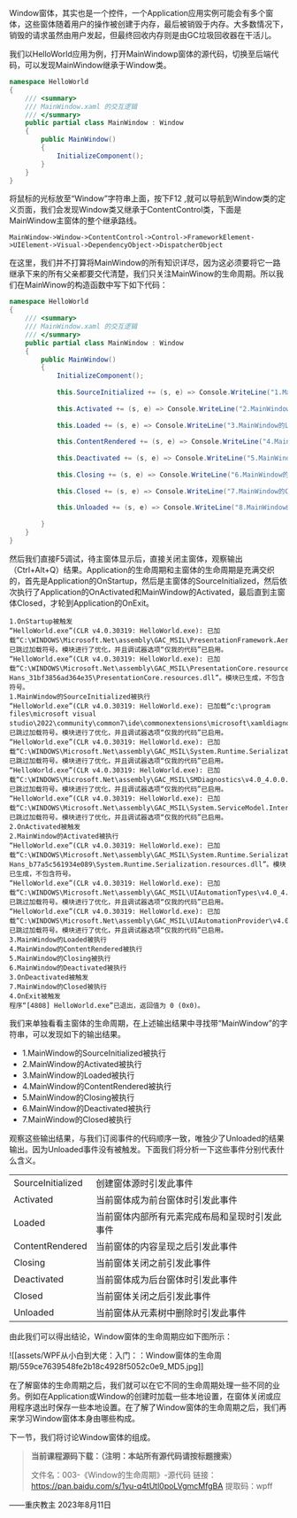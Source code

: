 Window窗体，其实也是一个控件，一个Application应用实例可能会有多个窗体，这些窗体随着用户的操作被创建于内存，最后被销毁于内存。大多数情况下，销毁的请求虽然由用户发起，但最终回收内存则是由GC垃圾回收器在干活儿。

我们以HelloWorld应用为例，打开MainWindowp窗体的源代码，切换至后端代码，可以发现MainWindow继承于Window类。

```csharp
namespace HelloWorld
{
    /// <summary>
    /// MainWindow.xaml 的交互逻辑
    /// </summary>
    public partial class MainWindow : Window
    {
        public MainWindow()
        {
            InitializeComponent();
        }
    }
}
```

将鼠标的光标放至“Window”字符串上面，按下F12 ,就可以导航到Window类的定义页面，我们会发现Window类又继承于ContentControl类，下面是MainWindow主窗体的整个继承路线。

`MainWindow->Window->ContentControl->Control->FrameworkElement->UIElement->Visual->DependencyObject->DispatcherObject`

在这里，我们并不打算将MainWindow的所有知识详尽，因为这必须要将它一路继承下来的所有父亲都要交代清楚，我们只关注MainWinow的生命周期。所以我们在MainWinow的构造函数中写下如下代码：

```csharp
namespace HelloWorld
{
    /// <summary>
    /// MainWindow.xaml 的交互逻辑
    /// </summary>
    public partial class MainWindow : Window
    {
        public MainWindow()
        {
            InitializeComponent();
 
            this.SourceInitialized += (s, e) => Console.WriteLine("1.MainWindow的SourceInitialized被执行");
 
            this.Activated += (s, e) => Console.WriteLine("2.MainWindow的Activated被执行");
 
            this.Loaded += (s, e) => Console.WriteLine("3.MainWindow的Loaded被执行");
 
            this.ContentRendered += (s, e) => Console.WriteLine("4.MainWindow的ContentRendered被执行");
 
            this.Deactivated += (s, e) => Console.WriteLine("5.MainWindow的Deactivated被执行");
 
            this.Closing += (s, e) => Console.WriteLine("6.MainWindow的Closing被执行");
 
            this.Closed += (s, e) => Console.WriteLine("7.MainWindow的Closed被执行");
 
            this.Unloaded += (s, e) => Console.WriteLine("8.MainWindow的Unloaded被执行");
 
        }
    }
}
```

然后我们直接F5调试，待主窗体显示后，直接关闭主窗体，观察输出（Ctrl+Alt+Q）结果。Application的生命周期和主窗体的生命周期是充满交织的，首先是Application的OnStartup，然后是主窗体的SourceInitialized，然后依次执行了Application的OnActivated和MainWindow的Activated，最后直到主窗体Closed，才轮到Application的OnExit。

```
1.OnStartup被触发
“HelloWorld.exe”(CLR v4.0.30319: HelloWorld.exe): 已加载“C:\WINDOWS\Microsoft.Net\assembly\GAC_MSIL\PresentationFramework.Aero2\v4.0_4.0.0.0__31bf3856ad364e35\PresentationFramework.Aero2.dll”。已跳过加载符号。模块进行了优化，并且调试器选项“仅我的代码”已启用。
“HelloWorld.exe”(CLR v4.0.30319: HelloWorld.exe): 已加载“C:\WINDOWS\Microsoft.Net\assembly\GAC_MSIL\PresentationCore.resources\v4.0_4.0.0.0_zh-Hans_31bf3856ad364e35\PresentationCore.resources.dll”。模块已生成，不包含符号。
1.MainWindow的SourceInitialized被执行
“HelloWorld.exe”(CLR v4.0.30319: HelloWorld.exe): 已加载“c:\program files\microsoft visual studio\2022\community\common7\ide\commonextensions\microsoft\xamldiagnostics\Framework\x86\Microsoft.VisualStudio.DesignTools.WpfTap.dll”。已跳过加载符号。模块进行了优化，并且调试器选项“仅我的代码”已启用。
“HelloWorld.exe”(CLR v4.0.30319: HelloWorld.exe): 已加载“C:\WINDOWS\Microsoft.Net\assembly\GAC_MSIL\System.Runtime.Serialization\v4.0_4.0.0.0__b77a5c561934e089\System.Runtime.Serialization.dll”。已跳过加载符号。模块进行了优化，并且调试器选项“仅我的代码”已启用。
“HelloWorld.exe”(CLR v4.0.30319: HelloWorld.exe): 已加载“C:\WINDOWS\Microsoft.Net\assembly\GAC_MSIL\SMDiagnostics\v4.0_4.0.0.0__b77a5c561934e089\SMDiagnostics.dll”。已跳过加载符号。模块进行了优化，并且调试器选项“仅我的代码”已启用。
“HelloWorld.exe”(CLR v4.0.30319: HelloWorld.exe): 已加载“C:\WINDOWS\Microsoft.Net\assembly\GAC_MSIL\System.ServiceModel.Internals\v4.0_4.0.0.0__31bf3856ad364e35\System.ServiceModel.Internals.dll”。已跳过加载符号。模块进行了优化，并且调试器选项“仅我的代码”已启用。
2.OnActivated被触发
2.MainWindow的Activated被执行
“HelloWorld.exe”(CLR v4.0.30319: HelloWorld.exe): 已加载“C:\WINDOWS\Microsoft.Net\assembly\GAC_MSIL\System.Runtime.Serialization.resources\v4.0_4.0.0.0_zh-Hans_b77a5c561934e089\System.Runtime.Serialization.resources.dll”。模块已生成，不包含符号。
“HelloWorld.exe”(CLR v4.0.30319: HelloWorld.exe): 已加载“C:\WINDOWS\Microsoft.Net\assembly\GAC_MSIL\UIAutomationTypes\v4.0_4.0.0.0__31bf3856ad364e35\UIAutomationTypes.dll”。已跳过加载符号。模块进行了优化，并且调试器选项“仅我的代码”已启用。
“HelloWorld.exe”(CLR v4.0.30319: HelloWorld.exe): 已加载“C:\WINDOWS\Microsoft.Net\assembly\GAC_MSIL\UIAutomationProvider\v4.0_4.0.0.0__31bf3856ad364e35\UIAutomationProvider.dll”。已跳过加载符号。模块进行了优化，并且调试器选项“仅我的代码”已启用。
3.MainWindow的Loaded被执行
4.MainWindow的ContentRendered被执行
5.MainWindow的Closing被执行
6.MainWindow的Deactivated被执行
3.OnDeactivated被触发
7.MainWindow的Closed被执行
4.OnExit被触发
程序“[4808] HelloWorld.exe”已退出，返回值为 0 (0x0)。
```

我们来单独看看主窗体的生命周期，在上述输出结果中寻找带“MainWindow”的字符串，可以发现如下的输出结果。

- 1.MainWindow的SourceInitialized被执行
- 2.MainWindow的Activated被执行
- 3.MainWindow的Loaded被执行
- 4.MainWindow的ContentRendered被执行
- 5.MainWindow的Closing被执行
- 6.MainWindow的Deactivated被执行
- 7.MainWindow的Closed被执行

观察这些输出结果，与我们订阅事件的代码顺序一致，唯独少了Unloaded的结果输出。因为Unloaded事件没有被触发。下面我们将分析一下这些事件分别代表什么含义。

|                   |                                                |
| ----------------- | ---------------------------------------------- |
| SourceInitialized | 创建窗体源时引发此事件                         |
| Activated         | 当前窗体成为前台窗体时引发此事件               |
| Loaded            | 当前窗体内部所有元素完成布局和呈现时引发此事件 |
| ContentRendered   | 当前窗体的内容呈现之后引发此事件               |
| Closing           | 当前窗体关闭之前引发此事件                     |
| Deactivated       | 当前窗体成为后台窗体时引发此事件               |
| Closed            | 当前窗体关闭之后引发此事件                     |
| Unloaded          | 当前窗体从元素树中删除时引发此事件             |

由此我们可以得出结论，Window窗体的生命周期应如下图所示：

![[assets/WPF从小白到大佬：入门：：Window窗体的生命周期/559ce7639548fe2b18c4928f5052c0e9_MD5.jpg]]

在了解窗体的生命周期之后，我们就可以在它不同的生命周期处理一些不同的业务。例如在Application或Window的创建时加载一些本地设置，在窗体关闭或应用程序退出时保存一些本地设置。在了解了Window窗体的生命周期之后，我们再来学习Window窗体本身由哪些构成。

下一节，我们将讨论Window窗体的组成。

> **当前课程源码下载：（注明：本站所有源代码请按标题搜索）**
>
> 文件名：003-《Window的生命周期》-源代码
> 链接：https://pan.baidu.com/s/1yu-q4tUtl0poLVgmcMfgBA
> 提取码：wpff

——重庆教主 2023年8月11日

